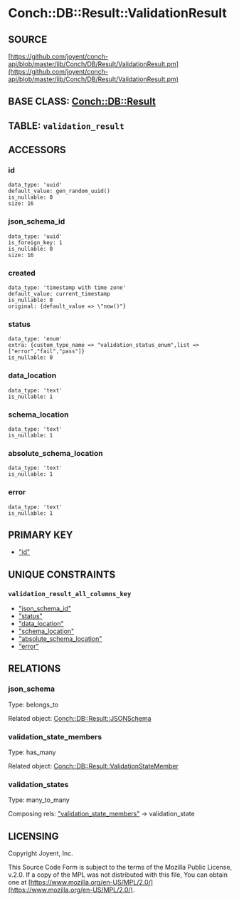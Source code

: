 # Conch::DB::Result::ValidationResult

## SOURCE

[https://github.com/joyent/conch-api/blob/master/lib/Conch/DB/Result/ValidationResult.pm](https://github.com/joyent/conch-api/blob/master/lib/Conch/DB/Result/ValidationResult.pm)

## BASE CLASS: [Conch::DB::Result](../modules/Conch%3A%3ADB%3A%3AResult)

## TABLE: `validation_result`

## ACCESSORS

### id

```
data_type: 'uuid'
default_value: gen_random_uuid()
is_nullable: 0
size: 16
```

### json\_schema\_id

```
data_type: 'uuid'
is_foreign_key: 1
is_nullable: 0
size: 16
```

### created

```
data_type: 'timestamp with time zone'
default_value: current_timestamp
is_nullable: 0
original: {default_value => \"now()"}
```

### status

```
data_type: 'enum'
extra: {custom_type_name => "validation_status_enum",list => ["error","fail","pass"]}
is_nullable: 0
```

### data\_location

```
data_type: 'text'
is_nullable: 1
```

### schema\_location

```
data_type: 'text'
is_nullable: 1
```

### absolute\_schema\_location

```
data_type: 'text'
is_nullable: 1
```

### error

```
data_type: 'text'
is_nullable: 1
```

## PRIMARY KEY

- ["id"](#id)

## UNIQUE CONSTRAINTS

### `validation_result_all_columns_key`

- ["json\_schema\_id"](#json_schema_id)
- ["status"](#status)
- ["data\_location"](#data_location)
- ["schema\_location"](#schema_location)
- ["absolute\_schema\_location"](#absolute_schema_location)
- ["error"](#error)

## RELATIONS

### json\_schema

Type: belongs\_to

Related object: [Conch::DB::Result::JSONSchema](../modules/Conch%3A%3ADB%3A%3AResult%3A%3AJSONSchema)

### validation\_state\_members

Type: has\_many

Related object: [Conch::DB::Result::ValidationStateMember](../modules/Conch%3A%3ADB%3A%3AResult%3A%3AValidationStateMember)

### validation\_states

Type: many\_to\_many

Composing rels: ["validation\_state\_members"](#validation_state_members) -> validation\_state

## LICENSING

Copyright Joyent, Inc.

This Source Code Form is subject to the terms of the Mozilla Public License,
v.2.0. If a copy of the MPL was not distributed with this file, You can obtain
one at [https://www.mozilla.org/en-US/MPL/2.0/](https://www.mozilla.org/en-US/MPL/2.0/).

